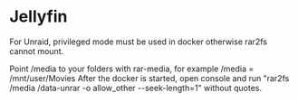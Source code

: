 # Jellyfin
For Unraid, privileged mode must be used in docker otherwise rar2fs cannot mount.

Point /media to your folders with rar-media, for example /media = /mnt/user/Movies
After the docker is started, open console and run "rar2fs /media /data-unrar -o allow_other --seek-length=1" without quotes.
